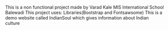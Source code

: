 This is a non functional project made by Varad Kale
MIS International School Balewadi
This project uses: Libraries(Bootstrap and Fontsawsome)
This is a demo website called IndianSoul which gives information about Indian culture

